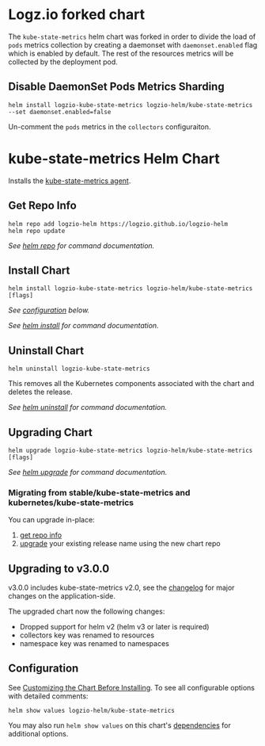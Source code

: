 # Logz.io forked chart
The `kube-state-metrics` helm chart was forked in order to divide the load of `pods` metrics collection by creating a daemonset with `daemonset.enabled` flag which is enabled by default. 
The rest of the resources metrics will be collected by the deployment pod.

## Disable DaemonSet Pods Metrics Sharding 

```console
helm install logzio-kube-state-metrics logzio-helm/kube-state-metrics --set daemonset.enabled=false
```

Un-comment the `pods` metrics in the `collectors` configuraiton.

# kube-state-metrics Helm Chart 

Installs the [kube-state-metrics agent](https://github.com/kubernetes/kube-state-metrics).


## Get Repo Info

```console
helm repo add logzio-helm https://logzio.github.io/logzio-helm
helm repo update
```

_See [helm repo](https://helm.sh/docs/helm/helm_repo/) for command documentation._

## Install Chart

```console
helm install logzio-kube-state-metrics logzio-helm/kube-state-metrics [flags]
```

_See [configuration](#configuration) below._

_See [helm install](https://helm.sh/docs/helm/helm_install/) for command documentation._

## Uninstall Chart

```console
helm uninstall logzio-kube-state-metrics
```

This removes all the Kubernetes components associated with the chart and deletes the release.

_See [helm uninstall](https://helm.sh/docs/helm/helm_uninstall/) for command documentation._

## Upgrading Chart

```console
helm upgrade logzio-kube-state-metrics logzio-helm/kube-state-metrics [flags]
```

_See [helm upgrade](https://helm.sh/docs/helm/helm_upgrade/) for command documentation._

### Migrating from stable/kube-state-metrics and kubernetes/kube-state-metrics

You can upgrade in-place:

1. [get repo info](#get-repo-info)
1. [upgrade](#upgrading-chart) your existing release name using the new chart repo


## Upgrading to v3.0.0

v3.0.0 includes kube-state-metrics v2.0, see the [changelog](https://github.com/kubernetes/kube-state-metrics/blob/release-2.0/CHANGELOG.md) for major changes on the application-side.

The upgraded chart now the following changes:
* Dropped support for helm v2 (helm v3 or later is required)
* collectors key was renamed to resources
* namespace key was renamed to namespaces


## Configuration

See [Customizing the Chart Before Installing](https://helm.sh/docs/intro/using_helm/#customizing-the-chart-before-installing). To see all configurable options with detailed comments:

```console
helm show values logzio-helm/kube-state-metrics
```

You may also run `helm show values` on this chart's [dependencies](#dependencies) for additional options.
